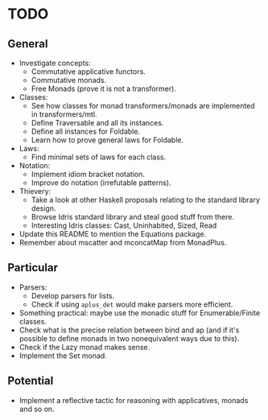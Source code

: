 # TODO

## General

* Investigate concepts:
  * Commutative applicative functors.
  * Commutative monads.
  * Free Monads (prove it is not a transformer).
* Classes:
  * See how classes for monad transformers/monads are implemented in transformers/mtl.
  * Define Traversable and all its instances.
  * Define all instances for Foldable.
  * Learn how to prove general laws for Foldable.
* Laws:
  * Find minimal sets of laws for each class.
* Notation:
  * Implement idiom bracket notation.
  * Improve do notation (irrefutable patterns).
* Thievery:
  * Take a look at other Haskell proposals relating to the standard library design.
  * Browse Idris standard library and steal good stuff from there.
  * Interesting Idris classes: Cast, Uninhabited, Sized, Read
* Update this README to mention the Equations package.
* Remember about mscatter and mconcatMap from MonadPlus.

## Particular

* Parsers:
  * Develop parsers for lists.
  * Check if using `aplus_det` would make parsers more efficient.
* Something practical: maybe use the monadic stuff for Enumerable/Finite classes.
* Check what is the precise relation between bind and ap (and if it's possible to define monads in two nonequivalent ways due to this).
* Check if the Lazy monad makes sense.
* Implement the Set monad.

## Potential
* Implement a reflective tactic for reasoning with applicatives, monads and so on.
